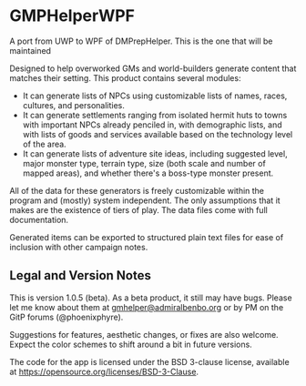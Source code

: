 # GMPHelperWPF
A port from UWP to WPF of DMPrepHelper. This is the one that will be maintained

Designed to help overworked GMs and world-builders generate content that matches their setting. This product contains several modules:

* It can generate lists of NPCs using customizable lists of names, races, cultures, and personalities.
* It can generate settlements ranging from isolated hermit huts to towns with important NPCs already penciled in, with demographic lists, and with lists of goods and services available based on the technology level of the area.
* It can generate lists of adventure site ideas, including suggested level, major monster type, terrain type, size (both scale and number of mapped areas), and whether there's a boss-type monster present.

All of the data for these generators is freely customizable within the program and (mostly) system independent. The only assumptions that it makes are the existence of tiers of play. The data files come with full documentation.

Generated items can be exported to structured plain text files for ease of inclusion with other campaign notes.

## Legal and Version Notes
This is version 1.0.5 (beta). As a beta product, it still may have bugs. Please let me know about them at gmhelper@admiralbenbo.org or by PM on the GitP forums (@phoenixphyre).

Suggestions for features, aesthetic changes, or fixes are also welcome. Expect the color schemes to shift around a bit in future versions.

The code for the app is licensed under the BSD 3-clause license, available at https://opensource.org/licenses/BSD-3-Clause.
